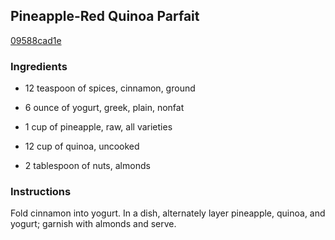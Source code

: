 ## Pineapple-Red Quinoa Parfait

[09588cad1e](http://www.food.com/recipe/pineapple-red-quinoa-parfait-485841)

### Ingredients

 - 12 teaspoon of spices, cinnamon, ground

 - 6 ounce of yogurt, greek, plain, nonfat

 - 1 cup of pineapple, raw, all varieties

 - 12 cup of quinoa, uncooked

 - 2 tablespoon of nuts, almonds

### Instructions

Fold cinnamon into yogurt. In a dish, alternately layer pineapple, quinoa, and yogurt; garnish with almonds and serve.